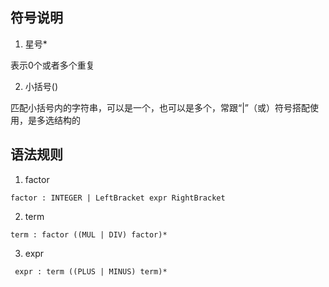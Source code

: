 ## 符号说明

1. 星号*

表示0个或者多个重复

2. 小括号()

匹配小括号内的字符串，可以是一个，也可以是多个，常跟“|”（或）符号搭配使用，是多选结构的

## 语法规则


1. factor

```
factor : INTEGER | LeftBracket expr RightBracket
```

2. term

```
term : factor ((MUL | DIV) factor)*
```

3. expr

```
 expr : term ((PLUS | MINUS) term)*
```











